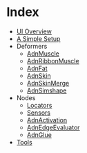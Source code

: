 # Index

- [UI Overview](ui_overview.md)
- [A Simple Setup](simple_setup.md)
- Deformers
    - [AdnMuscle](maya/deformers/muscle.md)
    - [AdnRibbonMuscle](maya/deformers/ribbon.md)
    - [AdnFat](maya/deformers/fat.md)
    - [AdnSkin](maya/deformers/skin.md)
    - [AdnSkinMerge](maya/deformers/skin_merge.md)
    - [AdnSimshape](maya/deformers/simshape.md)
- Nodes
    - [Locators](maya/nodes/locators.md)
    - [Sensors](maya/nodes/sensors.md)
    - [AdnActivation](maya/nodes/activation.md)
    - [AdnEdgeEvaluator](maya/nodes/edge_evaluator.md)
    - [AdnGlue](maya/nodes/glue.md)
- [Tools](tools.md)
